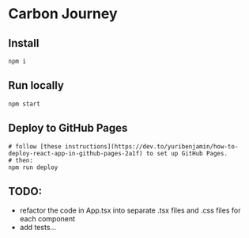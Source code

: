 # Carbon Journey

## Install

    npm i

## Run locally

    npm start

## Deploy to GitHub Pages

    # follow [these instructions](https://dev.to/yuribenjamin/how-to-deploy-react-app-in-github-pages-2a1f) to set up GitHub Pages.
    # then:
    npm run deploy

## TODO:

 - refactor the code in App.tsx into separate .tsx files and .css files for each component
 - add tests...
